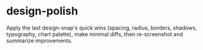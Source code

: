 # design-polish
Apply the last design-snap's quick wins (spacing, radius, borders, shadows, typography, chart palette),
make minimal diffs, then re-screenshot and summarize improvements.

